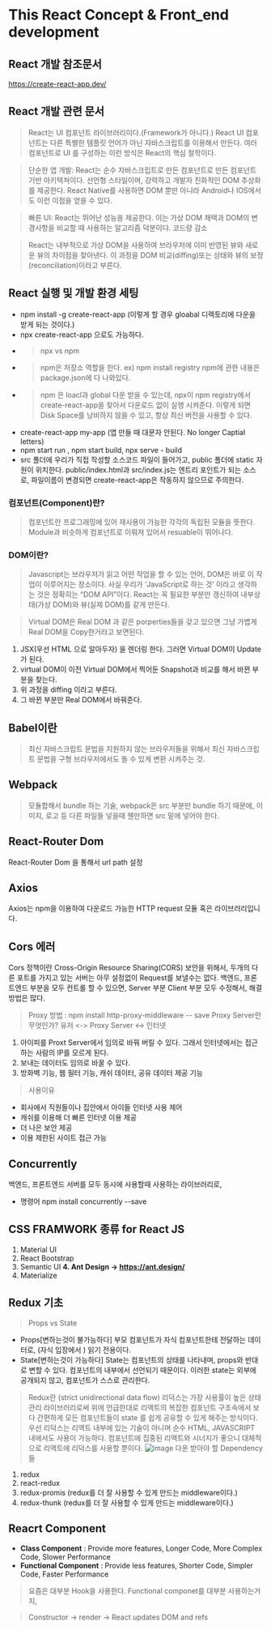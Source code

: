 This React Concept & Front_end development
=============
## React 개발 참조문서
https://create-react-app.dev/

## React 개발 관련 문서

> React는 UI 컴포넌트 라이브러리이다.(Framework가 아니다.) React UI 컴포넌트는 다른 특별한 템플릿 언어가 아닌 자바스크립트를 이용해서 만든다. 여러 컴포넌트로 UI 를 구성하는 이런 방식은 React의 핵심 철학이다. 

> 단순한 앱 개발: React는 순수 자바스크립트로 만든 컴포넌트로 만든 컴포넌트 기반 아키텍쳐이다. 선언형 스타일이며, 강력하고 개발자 친화적인 DOM 추상화를 제공한다. React Native를 사용하면 DOM 뿐만 아니라 Android나 IOS에서도 이런 이점을 얻을 수 있다. 

> 빠른 UI: React는 뛰어난 성능을 제공한다. 이는 가상 DOM 채택과 DOM의 변경사항을 비교할 때 사용하는 알고리즘 덕분이다. 
> 코드량 감소

>React는 내부적으로 가상 DOM을 사용하여 브라우저에 이미 반영된 뷰와 새로운 뷰의 차이점을 찾아낸다. 이 과정을 DOM 비교(diffing)또는 상태와 뷰의 보정(reconciliation)이라고 부른다.

## React 실행 및 개발 환경 세팅 

- npm install -g create-react-app (이렇게 할 경우 gloabal 디렉토리에 다운을 받게 되는 것이다.)
- npx create-react-app 으로도 가능하다.
-   > npx vs npm
-   > npm은 저장소 역할을 한다. ex) npm install registry npm에 관한 내용은 package.json에 다 나와있다. 
-   > npm 은 loacl과 global 다운 받을 수 있는데, npx이 npm registry에서 create-react-app을 찾아서 다운로드 없이 실행 시켜준다. 이렇게 되면 Disk Space를 낭비하지 않을 수 있고, 항상 최신 버전을 사용할 수 있다. 
- create-react-app my-app (앱 만들 때 대문자 안된다. No longer Captial letters)
- npm start run , npm start build, npx serve - build
- src 폴더에 우리가 직접 작성할 소스코드 파일이 들어가고, public 폴더에 static 자원이 위치한다. public/index.html과 src/index.js는 엔트리 포인트가 되는 소스로, 파일이름이 변경되면 create-react-app은 작동하지 않으므로 주의한다.

### 컴포넌트(Component)란?
> 컴포넌트란 프로그래밍에 있어 재사용이 가능한 각각의 독립된 모듈을 뜻한다. Module과 비슷하게 컴포넌트로 이뤄져 있어서 resuable이 뛰어나다. 

### DOM이란?
> Javascript는 브라우저가 읽고 어떤 작업을 할 수 있는 언어, DOM은 바로 이 작업이 이루어지는 장소이다. 사실 우리가 ‘JavaScript로 하는 것’ 이라고 생각하는 것은 정확히는 “DOM API”이다. 
React는 꼭 필요한 부분만 갱신하여 내부상태(가상 DOM)와 뷰(실제 DOM)를 같게 만든다.  

> Virtual DOM은 Real DOM 과 같은 porperties들을 갖고 있으면 그냥 가볍게 Real DOM을 Copy한거라고 보면된다. 
1. JSX(우선 HTML 으로 알아두자) 을 렌더링 한다. 그러면 Virtual DOM이 Update가 된다.
2. virtual DOM이 이전 Virtual DOM에서 찍어둔 Snapshot과 비교를 해서 바뀐 부분을 찾는다.
3. 위 과정을 diffing 이라고 부른다. 
4. 그 바뀐 부분만 Real DOM에서 바꿔준다. 

## Babel이란 
> 최신 자바스크립트 문법을 지원하지 않는 브라우저들을 위해서 최신 자바스크립트 문법을 구형 브라우저에서도 돌 수 있게 변환 시켜주는 것.

## Webpack 
> 모듈합해서 bundle 하는 기술, 
> webpack은 src 부분만 bundle 하기 때문에, 이미지, 로고 등 다른 파일들 넣을때 웬만하면 src 밑에 넣어야 한다.

## React-Router Dom
React-Router Dom 을 통해서 url path 설정 

## Axios
Axios는 npm을 이용하여 다운로드 가능한 HTTP request 모듈 혹은 라이브러리입니다.

## Cors 에러 
Cors 정책이란 Cross-Origin Resource Sharing(CORS) 보안을 위해서, 두개의 다른 포트를 가지고 있는 서버는 아무 설정없이 Request를 보낼수는 없다. 
백엔드, 프론트엔드 부분을 모두 컨트롤 할 수 있으면, Server 부분 Client 부분 모두 수정해서, 해결 방법은 많다. 
> Proxy 방법 : npm install http-proxy-middleware -- save
> Proxy Server란 무엇인가? 유저 <-> Proxy Server <-> 인터넷
1. 아이피를 Proxt Server에서 임의로 바꿔 버릴 수 있다. 그래서 인터넷에서는 접근하는 사람의 IP를 모르게 된다.
2. 보내는 데이터도 임의로 바꿀 수 있다.
3. 방화벽 기능, 웹 필터 기능, 캐쉬 데이터, 공유 데이터 제공 기능
> 사용이유
- 회사에서 직원들이나 집안에서 아이들 인터넷 사용 제어
- 캐쉬를 이용해 더 빠른 인터넷 이용 제공
- 더 나은 보안 제공
- 이용 제한된 사이트 접근 가능

## Concurrently
백엔드, 프론트엔드 서버를 모두 동시에 사용할때 사용하는 라이브러리로, 
- 명령어 npm install concurrently --save

## CSS FRAMWORK 종류 for React JS 
1. Material UI
2. React Bootstrap
3. Semantic UI
**4. Ant Design -> https://ant.design/**
5. Materialize

## Redux 기초 
> Props vs State
- Props[변하는것이 불가능하다]  부모 컴포넌트가 자식 컴포넌트한테 전달하는 데이터로, (자식 입장에서 ) 읽기 전용이다. 
- State[변하는것이 가능하다]  State는 컴포넌트의 상태를 나타내며, props와 반대로 변할 수 있다. 컴포넌트의 내부에서 선언되기 때문이다. 이러한 state는 외부에
공개되지 않고, 컴포넌트가 스스로 관리한다.
> Redux란 (strict unidirectional data flow)
> 리덕스는 가장 사용률이 높은 상태관리 라이브러리로써 위에 언급한대로 리액트의 복잡한 컴포넌트 구조속에서 보다 간편하게 모든 컴포넌트들이 state 를 쉽게 공유할 수 있게 해주는 방식이다. 우선 리덕스는 리액트 내부에 있는 기술이 아니며 순수 HTML, JAVASCRIPT 내에서도 사용이 가능하다. 컴포넌트에 집중된 리액트와 시너지가 좋으니 대체적으로 리액트에 리덕스를 사용할 뿐이다.
> ![image](https://user-images.githubusercontent.com/63999666/135220703-4328fd32-8ecf-4684-b4a0-13d78aae704d.png)
다운 받아야 할 Dependency들 
1. redux 
2. react-redux
3. redux-promis (redux를 더 잘 사용할 수 있게 만드는 middleware이다.)
4. redux-thunk (redux를 더 잘 사용할 수 있게 만드는 middleware이다.)

## Reacrt Component
- **Class Component** : Provide more features, Longer Code, More Complex Code, Slower Performance
- **Functional Component** : Provide less features, Shorter Code, Simpler Code, Faster Performance
> 요즘은 대부분 Hook을 사용한다. Functional componet를 대부분 사용하는거지, 

> Constructor -> render -> React updates DOM and refs  





 
